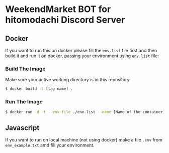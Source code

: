 # WeekendMarket BOT for hitomodachi Discord Server
 
## Docker 
If you want to run this on docker please fill the `env.list` file first and then build it and run it on docker, passing your environment using `env.list` file:

### Build The Image
Make sure your active working directory is in this repository
```sh
$ docker build -t [tag name] .
```
### Run The Image
```sh
$ docker run -d -t --env-file ./env.list --name [Name of the container] [docker image tag name] 
```

## Javascript
If you want to run on local machine (not using docker) make a file `.env` from `env_example.txt` amd fill your environment.

